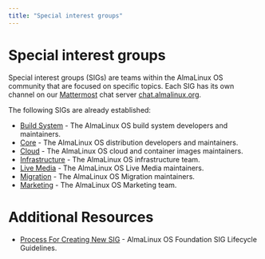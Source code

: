 ```yaml
---
title: "Special interest groups"
---
```


# Special interest groups

Special interest groups (SIGs) are teams within the AlmaLinux OS community
that are focused on specific topics. Each SIG has its own channel on our
[Mattermost](https://mattermost.com/) chat server
[chat.almalinux.org](https://chat.almalinux.org/).


The following SIGs are already established:

* [Build System](/sigs/Build-System) - The AlmaLinux OS build system developers and maintainers.
* [Core](/sigs/Core) - The AlmaLinux OS distribution developers and maintainers.
* [Cloud](/sigs/Cloud) - The AlmaLinux OS cloud and container images maintainers.
* [Infrastructure](/sigs/Infrastructure) - The AlmaLinux OS infrastructure team.
* [Live Media](/sigs/LiveMedia) - The AlmaLinux OS Live Media maintainers.
* [Migration](/sigs/Migration) - The AlmaLinux OS Migration maintainers.
* [Marketing](/sigs/Marketing) - The AlmaLinux OS Marketing team.


# Additional Resources

* [Process For Creating New SIG](sigs/ProcessForCreatingNewSIG) - AlmaLinux OS Foundation SIG Lifecycle Guidelines.
